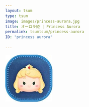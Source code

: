 ```yaml
---
layout: tsum
type: tsum
image: images/princess-aurora.jpg
title: オーロラ姫 | Princess Aurora
permalink: tsumtsum/princess-aurora
ID: "princess aurora"

---
```

<img class="ui image" src="../images/princess-aurora.jpg">
